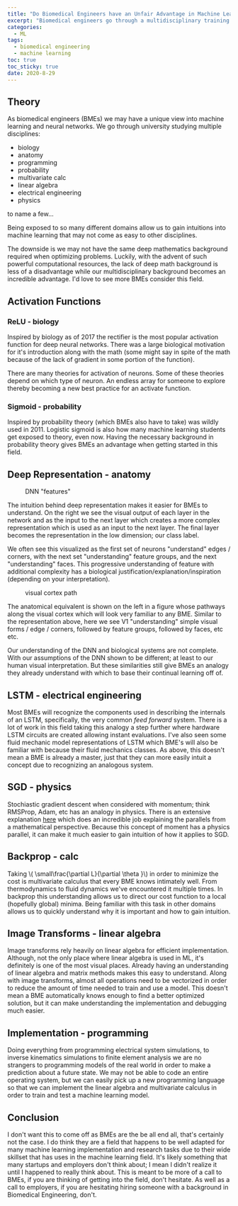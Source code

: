 ```yaml
---
title: "Do Biomedical Engineers have an Unfair Advantage in Machine Learning?" 
excerpt: "Biomedical engineers go through a multidisciplinary training that might make them a good major to transition into machine learning and Artificial Intelligence"
categories:
  - ML
tags:
  - biomedical engineering
  - machine learning
toc: true
toc_sticky: true
date: 2020-8-29
---
```

<script id="MathJax-script" async src="https://cdnjs.cloudflare.com/ajax/libs/mathjax/2.7.7/MathJax.js?config=TeX-MML-AM_CHTML"></script>
<script async src="https://unpkg.com/mermaid@8.6.4/dist/mermaid.min.js"></script>

## Theory
As biomedical engineers (BMEs) we may have a unique view into machine learning and neural networks. We go through university studying multiple disciplines: 
- biology
- anatomy
- programming
- probability
- multivariate calc
- linear algebra
- electrical engineering
- physics

to name a few...

Being exposed to so many different domains allow us to gain intuitions into machine learning that may not come as easy to other disciplines. 

The downside is we may not have the same deep mathematics background required when optimizing problems. Luckily, with the advent of such powerful computational resources, the lack of deep math background is less of a disadvantage while our multidisciplinary background becomes an incredible advantage. I'd love to see more BMEs consider this field.
## Activation Functions
### ReLU - biology
Inspired by biology as of 2017 the rectifier is the most popular activation function for deep neural networks. There was a large biological motivation for it's introduction along with the math (some might say in spite of the math because of the lack of gradient in some portion of the function).

There are many theories for activation of neurons. Some of these theories depend on which type of neuron. An endless array for someone to explore thereby becoming a new best practice for an activate function.

### Sigmoid - probability
Inspired by probability theory (which BMEs also have to take) was wildly used in 2011. Logistic sigmoid is also how many machine learning students get exposed to theory, even now. Having the necessary background in probability theory gives BMEs an advantage when getting started in this field.

## Deep Representation - anatomy 
<figure style="width: 260px" class="align-right">
  <img src="{{ site.url }}{{ site.baseurl }}/assets/posts/biomedical-engineers/deeprepresentation.jpg" alt="">
  <figcaption>DNN "features"</figcaption>
</figure> 

The intuition behind deep representation makes it easier for BMEs to understand. On the right we see the visual output of each layer in the network and as the input to the next layer which creates a more complex representation which is used as an input to the next layer. The final layer becomes the representation in the low dimension; our class label.

We often see this visualized as the first set of neurons "understand" edges / corners, with the next set "understanding" feature groups, and the next "understanding" faces. This progressive understanding of feature with additional complexity has a biological justification/explanation/inspiration (depending on your interpretation).

<figure style="width: 250px" class="align-left">
  <img src="{{ site.url }}{{ site.baseurl }}/assets/posts/biomedical-engineers/visualcortex.jpg" alt="">
  <figcaption>visual cortex path</figcaption>
</figure> 

The anatomical equivalent is shown on the left in a figure whose pathways along the visual cortex which will look very familiar to any BME. Similar to the representation above, here we see V1 "understanding" simple visual forms / edge / corners, followed by feature groups, followed by faces, etc etc. 

Our understanding of the DNN and biological systems are not complete. With our assumptions of the DNN shown to be different; at least to our human visual interpretation. But these similarities still give BMEs an analogy they already understand with which to base their continual learning off of.

## LSTM - electrical engineering
Most BMEs will recognize the components used in describing the internals of an LSTM, specifically, the very common *feed forward* system. There is a lot of work in this field taking this analogy a step further where hardware LSTM circuits are created allowing instant evaluations. I've also seen some fluid mechanic model representations of LSTM which BME's will also be familiar with because their fluid mechanics classes. As above, this doesn't mean a BME is already a master, just that they can more easily intuit a concept due to recognizing an analogous system.

## SGD - physics
Stochiastic gradient descent when considered with momentum; think RMSProp, Adam, etc has an analogy in physics. There is an extensive explanation <a href="https://math.stackexchange.com/questions/2689721/momentum-in-gradient-descent">here</a> which does an incredible job explaining the parallels from a mathematical perspective. Because this concept of moment has a physics parallel, it can make it much easier to gain intuition of how it applies to SGD.

## Backprop - calc
Taking \\( \small\frac{\partial L}{\partial \theta }\\) in order to minimize the cost is multivariate calculus that every BME knows intimately well. From thermodynamics to fluid dynamics we've encountered it multiple times. In backprop this understanding allows us to direct our cost function to a local (hopefully global) minima. Being familiar with this task in other domains allows us to quickly understand why it is important and how to gain intuition.

## Image Transforms - linear algebra
Image transforms rely heavily on linear algebra for efficient implementation. Although, not the only place where linear algebra is used in ML, it's definitely is one of the most visual places. Already having an understanding of linear algebra and matrix methods makes this easy to understand. Along with image transforms, almost all operations need to be vectorized in order to reduce the amount of time needed to train and use a model. This doesn't mean a BME automatically knows enough to find a better optimized solution, but it can make understanding the implementation and debugging much easier.

## Implementation - programming
Doing everything from programming electrical system simulations, to inverse kinematics simulations to finite element analysis we are no strangers to programming models of the real world in order to make a prediction about a future state. We may not be able to code an entire operating system, but we can easily pick up a new programming language so that we can implement the linear algebra and multivariate calculus in order to train and test a machine learning model.

## Conclusion
I don't want this to come off as BMEs are the be all end all, that's certainly not the case. I do think they are a field that happens to be well adapted for many machine learning implementation and research tasks due to their wide skillset that has uses in the machine learning field. It's likely something that many startups and employers don't think about; I mean I didn't realize it until I happened to really think about. This is meant to be more of a call to BMEs, if you are thinking of getting into the field, don't hesitate. As well as a call to employers, if you are hesitating hiring someone with a background in Biomedical Engineering, don't.
